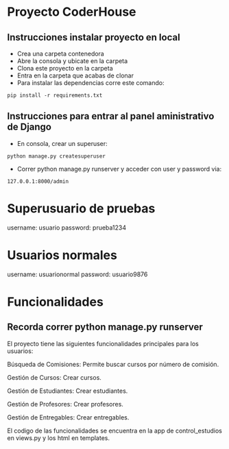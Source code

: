 # Proyecto CoderHouse
## Instrucciones instalar proyecto en local
+ Crea una carpeta contenedora
+ Abre la consola y ubicate en la carpeta
+ Clona este proyecto en la carpeta
+ Entra en la carpeta que acabas de clonar
+ Para instalar las dependencias corre este comando:

```
pip install -r requirements.txt
```

## Instrucciones para entrar al panel aministrativo de Django
+ En consola, crear un superuser:
```
python manage.py createsuperuser
```
+ Correr python manage.py runserver y acceder con user y password via:
```
127.0.0.1:8000/admin
```

# Superusuario de pruebas
username: usuario
password: prueba1234

# Usuarios normales
username: usuarionormal
password: usuario9876


# Funcionalidades
## Recorda correr python manage.py runserver
El proyecto tiene las siguientes funcionalidades principales para los usuarios:

Búsqueda de Comisiones:
Permite buscar cursos por número de comisión.

Gestión de Cursos:
Crear cursos.

Gestión de Estudiantes:
Crear estudiantes.

Gestión de Profesores:
Crear profesores.

Gestión de Entregables:
Crear entregables.

El codigo de las funcionalidades se encuentra en la app de control_estudios en views.py y los html en templates.

